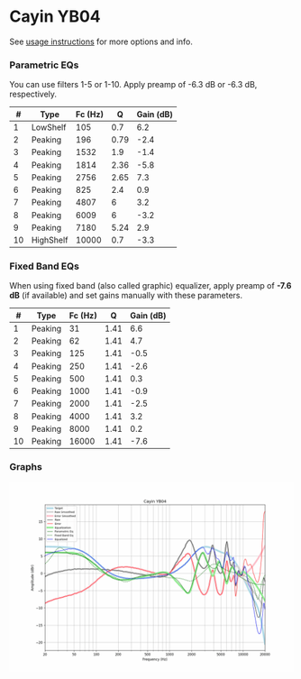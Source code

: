 # Cayin YB04
See [usage instructions](https://github.com/jaakkopasanen/AutoEq#usage) for more options and info.

### Parametric EQs
You can use filters 1-5 or 1-10. Apply preamp of -6.3 dB or -6.3 dB, respectively.

|   # | Type      |   Fc (Hz) |    Q |   Gain (dB) |
|-----|-----------|-----------|------|-------------|
|   1 | LowShelf  |       105 | 0.7  |         6.2 |
|   2 | Peaking   |       196 | 0.79 |        -2.4 |
|   3 | Peaking   |      1532 | 1.9  |        -1.4 |
|   4 | Peaking   |      1814 | 2.36 |        -5.8 |
|   5 | Peaking   |      2756 | 2.65 |         7.3 |
|   6 | Peaking   |       825 | 2.4  |         0.9 |
|   7 | Peaking   |      4807 | 6    |         3.2 |
|   8 | Peaking   |      6009 | 6    |        -3.2 |
|   9 | Peaking   |      7180 | 5.24 |         2.9 |
|  10 | HighShelf |     10000 | 0.7  |        -3.3 |

### Fixed Band EQs
When using fixed band (also called graphic) equalizer, apply preamp of **-7.6 dB** (if available) and set gains manually with these parameters.

|   # | Type    |   Fc (Hz) |    Q |   Gain (dB) |
|-----|---------|-----------|------|-------------|
|   1 | Peaking |        31 | 1.41 |         6.6 |
|   2 | Peaking |        62 | 1.41 |         4.7 |
|   3 | Peaking |       125 | 1.41 |        -0.5 |
|   4 | Peaking |       250 | 1.41 |        -2.6 |
|   5 | Peaking |       500 | 1.41 |         0.3 |
|   6 | Peaking |      1000 | 1.41 |        -0.9 |
|   7 | Peaking |      2000 | 1.41 |        -2.5 |
|   8 | Peaking |      4000 | 1.41 |         3.2 |
|   9 | Peaking |      8000 | 1.41 |         0.2 |
|  10 | Peaking |     16000 | 1.41 |        -7.6 |

### Graphs
![](./Cayin%20YB04.png)
